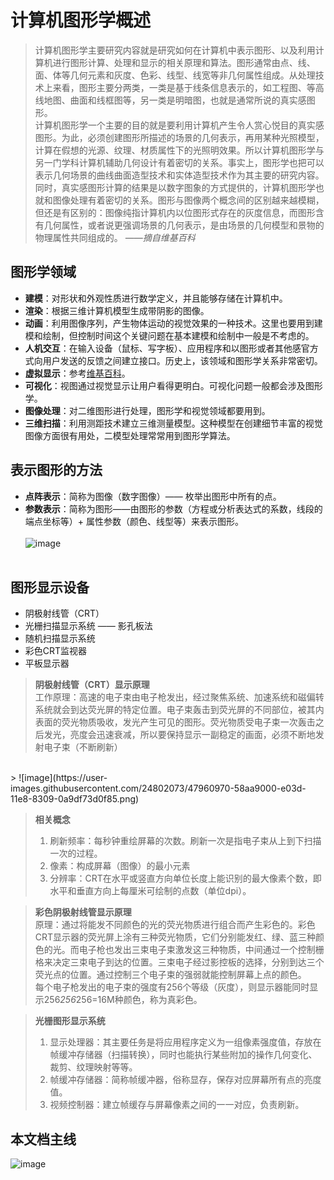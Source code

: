 # 计算机图形学概述
> 计算机图形学主要研究内容就是研究如何在计算机中表示图形、以及利用计算机进行图形计算、处理和显示的相关原理和算法。图形通常由点、线、面、体等几何元素和灰度、色彩、线型、线宽等非几何属性组成。从处理技术上来看，图形主要分两类，一类是基于线条信息表示的，如工程图、等高线地图、曲面和线框图等，另一类是明暗图，也就是通常所说的真实感图形。 <br>
> 计算机图形学一个主要的目的就是要利用计算机产生令人赏心悦目的真实感图形。为此，必须创建图形所描述的场景的几何表示，再用某种光照模型，计算在假想的光源、纹理、材质属性下的光照明效果。所以计算机图形学与另一门学科计算机辅助几何设计有着密切的关系。事实上，图形学也把可以表示几何场景的曲线曲面造型技术和实体造型技术作为其主要的研究内容。<br>
> 同时，真实感图形计算的结果是以数字图象的方式提供的，计算机图形学也就和图像处理有着密切的关系。图形与图像两个概念间的区别越来越模糊，但还是有区别的：图像纯指计算机内以位图形式存在的灰度信息，而图形含有几何属性，或者说更强调场景的几何表示，是由场景的几何模型和景物的物理属性共同组成的。 *——摘自维基百科*
## 图形学领域
* **建模**：对形状和外观性质进行数学定义，并且能够存储在计算机中。
* **渲染**：根据三维计算机模型生成带阴影的图像。
* **动画**：利用图像序列，产生物体运动的视觉效果的一种技术。这里也要用到建模和绘制，但控制时间这个关键问题在基本建模和绘制中一般是不考虑的。
* **人机交互**：在输入设备（鼠标、写字板）、应用程序和以图形或者其他感官方式向用户发送的反馈之间建立接口。历史上，该领域和图形学关系非常密切。
* **虚拟显示**：参考[维基百科](https://zh.wikipedia.org/wiki/%E8%99%9A%E6%8B%9F%E7%8E%B0%E5%AE%9E)。
* **可视化**：视图通过视觉显示让用户看得更明白。可视化问题一般都会涉及图形学。
* **图像处理**：对二维图形进行处理，图形学和视觉领域都要用到。
* **三维扫描**：利用测距技术建立三维测量模型。这种模型在创建细节丰富的视觉图像方面很有用处，二模型处理常常用到图形学算法。
## 表示图形的方法
* **点阵表示**：简称为图像（数字图像）—— 枚举出图形中所有的点。
* **参数表示**：简称为图形——由图形的参数（方程或分析表达式的系数，线段的端点坐标等）+ 属性参数（颜色、线型等）来表示图形。
<br><br>
![image](https://user-images.githubusercontent.com/24802073/47959538-b7faa700-e021-11e8-9bf3-d0c6f98a971b.png)
<br><br>

## 图形显示设备
* 阴极射线管（CRT）
* 光栅扫描显示系统 —— 影孔板法
* 随机扫描显示系统
* 彩色CRT监视器
* 平板显示器
  
> **阴极射线管（CRT）显示原理**<br>
> 工作原理：高速的电子束由电子枪发出，经过聚焦系统、加速系统和磁偏转系统就会到达荧光屏的特定位置。电子束轰击到荧光屏的不同部位，被其内表面的荧光物质吸收，发光产生可见的图形。荧光物质受电子束一次轰击之后发光，亮度会迅速衰减，所以要保持显示一副稳定的画面，必须不断地发射电子束（不断刷新）<br>
<br>
> ![image](https://user-images.githubusercontent.com/24802073/47960970-58aa9000-e03d-11e8-8309-0a9df73d0f85.png)
<br>

> **相关概念**
> 1. 刷新频率：每秒钟重绘屏幕的次数。刷新一次是指电子束从上到下扫描一次的过程。
> 2. 像素：构成屏幕（图像）的最小元素
> 3. 分辨率：CRT在水平或竖直方向单位长度上能识别的最大像素个数，即水平和垂直方向上每厘米可绘制的点数（单位dpi）。

> **彩色阴极射线管显示原理**<br>
> 原理：通过将能发不同颜色的光的荧光物质进行组合而产生彩色的。彩色CRT显示器的荧光屏上涂有三种荧光物质，它们分别能发红、绿、蓝三种颜色的光。而电子枪也发出三束电子束激发这三种物质，中间通过一个控制栅格来决定三束电子到达的位置。三束电子经过影控板的选择，分别到达三个荧光点的位置。通过控制三个电子束的强弱就能控制屏幕上点的颜色。<br>
> 每个电子枪发出的电子束的强度有256个等级（灰度），则显示器能同时显示256*256*256=16M种颜色，称为真彩色。

> **光栅图形显示系统**
> 1. 显示处理器：其主要任务是将应用程序定义为一组像素强度值，存放在帧缓冲存储器（扫描转换），同时也能执行某些附加的操作几何变化、裁剪、纹理映射等等。
> 2. 帧缓冲存储器：简称帧缓冲器，俗称显存，保存对应屏幕所有点的亮度值。
> 3. 视频控制器：建立帧缓存与屏幕像素之间的一一对应，负责刷新。

## 本文档主线
![image](https://user-images.githubusercontent.com/24802073/47961833-47697f80-e04d-11e8-829b-ed2ec787a400.png)
